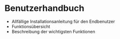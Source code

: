 # Benutzerhandbuch

* Allfällige Installationsanleitung für den Endbenutzer
* Funktionsübersicht
* Beschreibung der wichtigsten Funktionen
